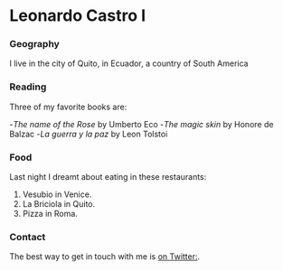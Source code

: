 # Leonardo Castro I


### Geography


I live in the city of Quito, in Ecuador, a country of South America


### Reading

Three of my favorite books are:

-*The name of the Rose* by Umberto Eco
-*The magic skin* by Honore de Balzac
-*La guerra y la paz* by Leon Tolstoi

### Food

Last night I dreamt about eating in these restaurants:

1. Vesubio in Venice. 
2. La Briciola in Quito.
3. Pizza in Roma.

### Contact

The best way to get in touch with me is [on Twitter:](https://twitter.com/L_Castro).
